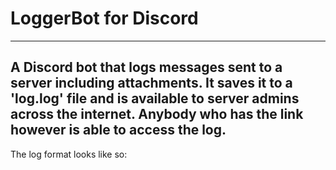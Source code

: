 # LoggerBot for Discord
---
A Discord bot that logs messages sent to a server including attachments.
It saves it to a 'log.log' file and is available to server admins across the internet.
Anybody who has the link however is able to access the log.
---
The log format looks like so:


